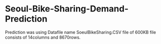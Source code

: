 # Seoul-Bike-Sharing-Demand-Prediction

Prediction was using Datafile name SoeulBikeSharing.CSV file of 600KB file consists of 14columns and 8670rows.
